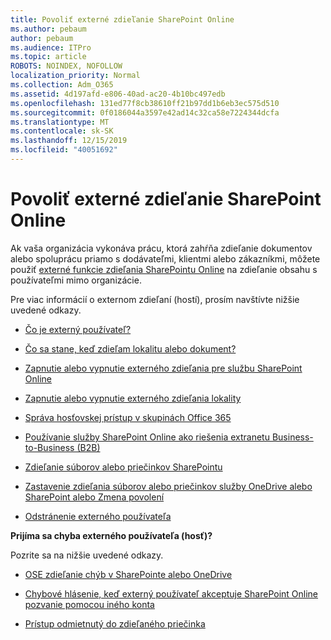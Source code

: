 ```yaml
---
title: Povoliť externé zdieľanie SharePoint Online
ms.author: pebaum
author: pebaum
ms.audience: ITPro
ms.topic: article
ROBOTS: NOINDEX, NOFOLLOW
localization_priority: Normal
ms.collection: Adm_O365
ms.assetid: 4d197afd-e806-40ad-ac20-4b10bc497edb
ms.openlocfilehash: 131ed77f8cb38610ff21b97dd1b6eb3ec575d510
ms.sourcegitcommit: 0f0186044a3597e42ad14c32ca58e7224344dcfa
ms.translationtype: MT
ms.contentlocale: sk-SK
ms.lasthandoff: 12/15/2019
ms.locfileid: "40051692"
---
```

# <a name="enable-external-sharing-in-sharepoint-online"></a>Povoliť externé zdieľanie SharePoint Online

Ak vaša organizácia vykonáva prácu, ktorá zahŕňa zdieľanie dokumentov alebo spoluprácu priamo s dodávateľmi, klientmi alebo zákazníkmi, môžete použiť [externé funkcie zdieľania SharePointu Online](https://docs.microsoft.com/sharepoint/external-sharing-overview) na zdieľanie obsahu s používateľmi mimo organizácie.

Pre viac informácií o externom zdieľaní (hostí), prosím navštívte nižšie uvedené odkazy.

- [Čo je externý používateľ?](https://docs.microsoft.com/sharepoint/external-sharing-overview#what-is-an-external-user)

- [Čo sa stane, keď zdieľam lokalitu alebo dokument?](https://docs.microsoft.com/sharepoint/external-sharing-overview#what-happens-when-i-share-a-site-or-document)

- [Zapnutie alebo vypnutie externého zdieľania pre službu SharePoint Online](https://docs.microsoft.com/sharepoint/turn-external-sharing-on-or-off)

- [Zapnutie alebo vypnutie externého zdieľania lokality](https://docs.microsoft.com/sharepoint/change-external-sharing-site)

- [Správa hosťovskej prístup v skupinách Office 365](https://docs.microsoft.com/office365/admin/create-groups/manage-guest-access-in-groups?view=o365-worldwide)

- [Používanie služby SharePoint Online ako riešenia extranetu Business-to-Business (B2B)](https://docs.microsoft.com/sharepoint/create-b2b-extranet)

- [Zdieľanie súborov alebo priečinkov SharePointu](https://support.office.com/article/share-sharepoint-files-or-folders-1fe37332-0f9a-4719-970e-d2578da4941c)

- [Zastavenie zdieľania súborov alebo priečinkov služby OneDrive alebo SharePoint alebo Zmena povolení](https://support.office.com/article/stop-sharing-onedrive-or-sharepoint-files-or-folders-or-change-permissions-0a36470f-d7fe-40a0-bd74-0ac6c1e13323)

- [Odstránenie externého používateľa](https://docs.microsoft.com/sharepoint/remove-users#delete-a-guest-from-the-microsoft-365-admin-center)

**Prijíma sa chyba externého používateľa (hosť)?**

Pozrite sa na nižšie uvedené odkazy. 

- [OSE zdieľanie chýb v SharePointe alebo OneDrive](https://docs.microsoft.com/sharepoint/sharepoint-onedrive-error-message)

- [Chybové hlásenie, keď externý používateľ akceptuje SharePoint Online pozvanie pomocou iného konta](https://docs.microsoft.com/sharepoint/support/sharing-and-permissions/error-when-external-user-accepts-an-invitation-by-using-another-account)

- [Prístup odmietnutý do zdieľaného priečinka](https://docs.microsoft.com/sharepoint/support/sharing-and-permissions/cannot-access-shared-folder)
